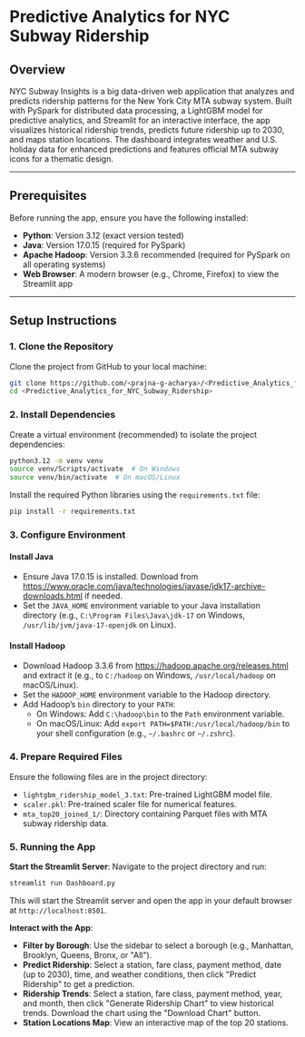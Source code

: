 # Predictive Analytics for NYC Subway Ridership

## Overview
NYC Subway Insights is a big data-driven web application that analyzes and predicts ridership patterns for the New York City MTA subway system. Built with PySpark for distributed data processing, a LightGBM model for predictive analytics, and Streamlit for an interactive interface, the app visualizes historical ridership trends, predicts future ridership up to 2030, and maps station locations. The dashboard integrates weather and U.S. holiday data for enhanced predictions and features official MTA subway icons for a thematic design.

---

## Prerequisites
Before running the app, ensure you have the following installed:

- **Python**: Version 3.12 (exact version tested)
- **Java**: Version 17.0.15 (required for PySpark)
- **Apache Hadoop**: Version 3.3.6 recommended (required for PySpark on all operating systems)
- **Web Browser**: A modern browser (e.g., Chrome, Firefox) to view the Streamlit app

---

## Setup Instructions

### 1. Clone the Repository
Clone the project from GitHub to your local machine:

```bash
git clone https://github.com/<prajna-g-acharya>/<Predictive_Analytics_for_NYC_Subway_Ridership>.git
cd <Predictive_Analytics_for_NYC_Subway_Ridership>
```

### 2. Install Dependencies
Create a virtual environment (recommended) to isolate the project dependencies:

```bash
python3.12 -m venv venv
source venv/Scripts/activate  # On Windows
source venv/bin/activate  # On macOS/Linux
```

Install the required Python libraries using the `requirements.txt` file:

```bash
pip install -r requirements.txt
```

### 3. Configure Environment
#### Install Java
- Ensure Java 17.0.15 is installed. Download from https://www.oracle.com/java/technologies/javase/jdk17-archive-downloads.html if needed.
- Set the `JAVA_HOME` environment variable to your Java installation directory (e.g., `C:\Program Files\Java\jdk-17` on Windows, `/usr/lib/jvm/java-17-openjdk` on Linux).

#### Install Hadoop
- Download Hadoop 3.3.6 from https://hadoop.apache.org/releases.html and extract it (e.g., to `C:/hadoop` on Windows, `/usr/local/hadoop` on macOS/Linux).
- Set the `HADOOP_HOME` environment variable to the Hadoop directory.
- Add Hadoop’s `bin` directory to your `PATH`:
  - On Windows: Add `C:\hadoop\bin` to the `Path` environment variable.
  - On macOS/Linux: Add `export PATH=$PATH:/usr/local/hadoop/bin` to your shell configuration (e.g., `~/.bashrc` or `~/.zshrc`).

### 4. Prepare Required Files
Ensure the following files are in the project directory:

- `lightgbm_ridership_model_3.txt`: Pre-trained LightGBM model file.
- `scaler.pkl`: Pre-trained scaler file for numerical features.
- `mta_top20_joined_1/`: Directory containing Parquet files with MTA subway ridership data.

### 5. Running the App

**Start the Streamlit Server**:
   Navigate to the project directory and run:
   ```bash
   streamlit run Dashboard.py
   ```
   This will start the Streamlit server and open the app in your default browser at `http://localhost:8501`.

**Interact with the App**:
   - **Filter by Borough**: Use the sidebar to select a borough (e.g., Manhattan, Brooklyn, Queens, Bronx, or "All").
   - **Predict Ridership**: Select a station, fare class, payment method, date (up to 2030), time, and weather conditions, then click "Predict Ridership" to get a prediction.
   - **Ridership Trends**: Select a station, fare class, payment method, year, and month, then click "Generate Ridership Chart" to view historical trends. Download the chart using the "Download Chart" button.
   - **Station Locations Map**: View an interactive map of the top 20 stations.

